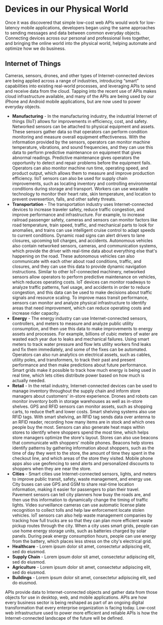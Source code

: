 # Devices in our Physical World
Once it was discovered that simple low-cost web APIs would work for low-latency mobile applications, developers began using the same approaches to sending messages and data between common everyday objects. Connecting devices across our personal and professional lives together, and bringing the online world into the physical world, helping automate and optimize how we do business.

## Internet of Things
Cameras, sensors, drones, and other types of Internet-connected devices are being applied across a range of industries, introducing “smart” capabilities into existing real-world processes, and leveraging APIs to send and receive data from the cloud. Tapping into the recent use of APIs makes cloud infrastructure available, and many of the APIs are being used by our iPhone and Android mobile applications, but are now used to power everyday objects.

- **Manufacturing** - In the manufacturing industry, the industrial Internet of things (IIoT) allows for improvements in efficiency, cost, and safety. Networked sensors can be attached to physical equipment and assets. These sensors gather data so that operators can perform condition monitoring and measure overall equipment effectiveness. With the information provided by the sensors, operators can monitor machine temperature, vibrations, and sound frequencies, and they can use this data to perform predictive maintenance on equipment that gives abnormal readings. Predictive maintenance gives operators the opportunity to detect and repair problems before the equipment fails. Operators can also monitor machine run time, operating speed, and product output, which allows them to measure and improve production efficiency. IIoT sensors can also be used for supply chain improvements, such as locating inventory and controlling environmental conditions during storage and transport. Workers can use wearable technology to monitor their heart rate, skin temperature, and location to prevent overexertion, falls, and other safety threats.
- **Transportation** - The transportation industry uses Internet-connected devices to increase traveler safety, reduce traffic congestion, and improve performance and infrastructure. For example, to increase railroad passenger safety, cameras and sensors can monitor factors like road temperature, train speed, traffic, and mechanical parts to look for anomalies, and trains can use intelligent cruise control to adapt speeds to current conditions. Dynamic road signs can alert drivers to lane closures, upcoming toll charges, and accidents. Autonomous vehicles also contain networked sensors, cameras, and communication systems, which provide the driver with real-time data about everything else that's happening on the road. These autonomous vehicles can also communicate with each other about road conditions, traffic, and closures, and they can use this data to provide dynamic navigation instructions. Similar to other IoT-connected machinery, networked sensors allow operators to perform predictive maintenance on vehicles, which reduces operating costs. IoT devices can monitor roadways to analyze traffic patterns, fuel usage, and accidents in order to reduce congestion, and this data can be used to make decisions about traffic signals and resource scaling. To improve mass transit performance, sensors can monitor and analyze physical infrastructure to identify areas that need improvement, which can reduce operating costs and increase rider capacity.
- **Energy** - The energy industry can use Internet-connected sensors, controllers, and meters to measure and analyze public utility consumption, and then use this data to make improvements to energy assets and processes. For example, billions of cubic meters of water are wasted each year due to leaks and mechanical failures. Using smart meters to track water pressure and flow lets utility workers find leaks and fix them immediately, and some of the fixes can be automated. Operators can also run analytics on electrical assets, such as cables, utility poles, and transformers, to track their past and present performance and then make predictions about future performance. Smart grids make it possible to track how much energy is being used in real time, which lets cities distribute power based on how much is actually needed.
- **Retail** - In the retail industry, Internet-connected devices can be used to manage inventory throughout the supply chain and inform store managers about customers' in-store experience. Drones and robots can monitor inventory both in storage warehouses as well as in-store shelves. GPS and RFID sensors can monitor assets, such as shopping carts, to reduce theft and lower costs. Smart shelving systems also use RFID tags. With smart shelving, an RFID tag sends data over antenna to an RFID reader, recording how many items are in stock and which ones people buy the most. Sensors can also generate heat maps within stores to identify where shoppers spend the most time, which helps store managers optimize the store's layout. Stores can also use beacons that communicate with shoppers' mobile phones. Beacons help stores identify patterns by gathering information about shoppers, such as the time of day they went to the store, the amount of time they spent in the checkout line, and which areas of the store they visited. Mobile phone apps also use geofencing to send alerts and personalized discounts to shoppers when they are near the store.
- **Cities** - Smart cities use Internet-connected sensors, lights, and meters to improve public transit, safety, waste management, and energy use. City buses can use GPS and GSM to share real-time location information, making it easier for passengers to plan their travel. Pavement sensors can tell city planners how busy the roads are, and then use this information to dynamically change the timing of traffic lights. Video surveillance cameras can use automatic license plate recognition to collect tolls and help law enforcement locate stolen vehicles. IoT sensors can also help waste management companies by tracking how full trucks are so that they can plan more efficient waste pickup routes through the city. When a city uses smart grids, people can use home energy storage units, such as batteries charged by solar panels. During peak energy consumption hours, people can use energy from the battery, which places less stress on the city's electrical grid.
- **Healthcare** - Lorem ipsum dolor sit amet, consectetur adipiscing elit, sed do eiusmod.
- **Supply Chain** - Lorem ipsum dolor sit amet, consectetur adipiscing elit, sed do eiusmod.
- **Agriculture** - Lorem ipsum dolor sit amet, consectetur adipiscing elit, sed do eiusmod.
- **Buildings** - Lorem ipsum dolor sit amet, consectetur adipiscing elit, sed do eiusmod.

APIs provide data to Internet-connected objects and gather data from those objects for use in desktop, web, and mobile applications. APIs are how every business sector is being reshaped as part of an ongoing digital transformation that every enterprise organization is facing today. Low-cost web infrastructure used to power more efficient and reliable APIs is how the Internet-connected landscape of the future will be defined.
